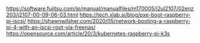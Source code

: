 




https://software.fujitsu.com/jp/manual/manualfiles/m170005/j2ul2107/02enz203/j2107-00-09-06-03.html
https://tech.xlab.si/blog/pxe-boot-raspberry-pi-iscsi/
https://shawnwilsher.com/2020/05/network-booting-a-raspberry-pi-4-with-an-iscsi-root-via-freenas/
https://opensource.com/article/20/3/kubernetes-raspberry-pi-k3s

